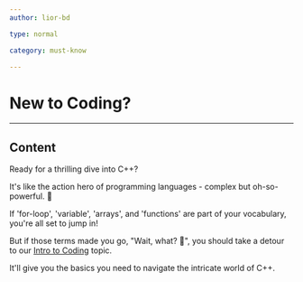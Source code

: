 ```yaml
---
author: lior-bd

type: normal

category: must-know

---
```


# New to Coding?

---

## Content

Ready for a thrilling dive into C++? 

It's like the action hero of programming languages - complex but oh-so-powerful.  💪

If 'for-loop', 'variable', 'arrays', and 'functions' are part of your vocabulary, you're all set to jump in!

But if those terms made you go, "Wait, what? 🤔", you should take a detour to our [Intro to Coding](https://app.enki.com/skill/coding-intro) topic. 

It'll give you the basics you need to navigate the intricate world of C++.




